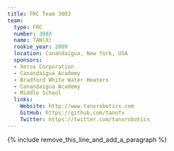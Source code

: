 ```yaml
---
title: FRC Team 3003
team:
  type: FRC
  number: 3003
  name: TAN(X)
  rookie_year: 2009
  location: Canandaigua, New York, USA
  sponsors:
  - Xerox Corporation
  - Canandaigua Academy
  - Bradford White Water Heaters
  - Canandaigua Academy
  - Middle School
  links:
    Website: http://www.tanxrobotics.com
    GitHub: https://github.com/tanofx
    Twitter: https://twitter.com/tanxrobotics
---
```


{% include remove_this_line_and_add_a_paragraph %}